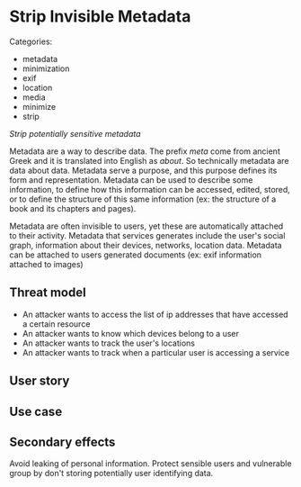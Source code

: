 # Strip Invisible Metadata #

Categories:
 - metadata
 - minimization
 - exif
 - location
 - media
 - minimize
 - strip

*Strip potentially sensitive metadata*

Metadata are a way to describe data. The prefix *meta* come from ancient Greek and it is translated into English as *about*. So technically metadata are data about data. Metadata serve a purpose, and this purpose defines its form and representation. Metadata can be used to describe some information, to define how this information can be accessed, edited, stored, or to define the structure of this same information (ex: the structure of a book and its chapters and pages).

Metadata are often invisible to users, yet these are automatically attached to their activity. Metadata that services generates include the user's social graph, information about their devices, networks, location data. Metadata can be attached to users generated documents (ex: exif information attached to images)

## Threat model ##

- An attacker wants to access the list of ip addresses that have accessed a certain resource
- An attacker wants to know which devices belong to a user
- An attacker wants to track the user's locations
- An attacker wants to track when a particular user is accessing a service

## User story ##

## Use case ##

## Secondary effects ##

Avoid leaking of personal information. Protect sensible users and vulnerable group by don't storing potentially user identifying data.
